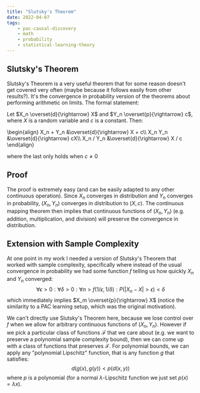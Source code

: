 ```yaml
---
title: "Slutsky's Theorem"
date: 2022-04-07
tags:
    - pac-causal-discovery
    - math
    - probability
    - statistical-learning-theory
---
```

## Slutsky's Theorem

Slutsky's Theorem is a very useful theorem that for some reason doesn't get covered very often (maybe because it follows easily from other results?). It's the convergence in probability version of the theorems about performing arithmetic on limits. The formal statement:

Let $X_n \overset{d}{\rightarrow} X$ and $Y_n \overset{p}{\rightarrow} c$, where $X$ is a random variable and $c$ is a constant. Then:

\\begin{align}
    X_n + Y_n &\overset{d}{\rightarrow} X + c\\\\
    X_n Y_n &\overset{d}{\rightarrow} cX\\\\
    X_n / Y_n &\overset{d}{\rightarrow} X / c
\\end{align}

where the last only holds when $c \neq 0$

## Proof
The proof is extremely easy (and can be easily adapted to any other continuous operation). Since $X_n$ converges in distribution and $Y_n$ converges in probability, $(X_n, Y_n)$ converges in distribution to $(X, c)$. The continuous mapping theorem then implies that continuous functions of $(X_n, Y_n)$ (e.g. addition, multiplication, and division) will preserve the convergence in distribution.

## Extension with Sample Complexity
At one point in my work I needed a version of Slutsky's Theorem that worked with sample complexity, specifically where instead of the usual convergence in probability we had some function $f$ telling us how quickly $X_n$ and $Y_n$ converged:
$$
\forall \epsilon > 0: \forall \delta > 0: \forall n > f(1/\epsilon, 1/ \delta): P(|X_n - X| > \epsilon) < \delta
$$
which immediately implies $X_m \overset{p}{\rightarrow} X$ (notice the similarity to a PAC learning setup, which was the original motivation).

We can't directly use Slutsky's Theorem here, because we lose control over $f$ when we allow for arbitrary continuous functions of $(X_n, Y_n)$. However if we pick a particular class of functions $\mathcal{F}$ that we care about (e.g. we want to preserve a polynomial sample complexity bound), then we can come up with a class of functions that preserves $\mathcal{F}$. For polynomial bounds, we can apply any "polynomial Lipschitz" function, that is any function $g$ that satisfies:
$$
    d(g(x), g(y)) < p(d(x, y))
$$
where $p$ is a polynomial (for a normal $\lambda$-Lipschitz function we just set $p(x) = \lambda x$).